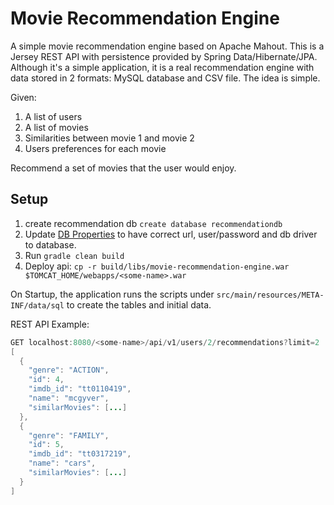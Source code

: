 Movie Recommendation Engine
=====================================
A simple movie recommendation engine based on Apache Mahout.  This is a Jersey REST API with persistence provided by Spring Data/Hibernate/JPA.  Although it's a simple application, it is a real recommendation engine with data stored in 2 formats:
MySQL database and CSV file.  The idea is simple.

Given:

<ol>
    <li> A list of users</li>
    <li> A list of movies</li>
    <li> Similarities between movie 1 and movie 2</li>
    <li> Users preferences for each movie</li>
</ol>

Recommend a set of movies that the user would enjoy.

Setup
-------
1. create recommendation db `create database recommendationdb`
2. Update [DB Properties](https://github.com/julesbond007/movie-recommendation-engine/blob/master/src/main/resources/META-INF/properties/db.properties) to have correct url, user/password and db driver to database. 
3. Run `gradle clean build`
4. Deploy api: `cp -r build/libs/movie-recommendation-engine.war $TOMCAT_HOME/webapps/<some-name>.war`

On Startup, the application runs the scripts under `src/main/resources/META-INF/data/sql` to create the tables and initial data.

REST API Example:
```java
GET localhost:8080/<some-name>/api/v1/users/2/recommendations?limit=2
[
  {
    "genre": "ACTION",
    "id": 4,
    "imdb_id": "tt0110419",
    "name": "mcgyver",
    "similarMovies": [...]
  },
  {
    "genre": "FAMILY",
    "id": 5,
    "imdb_id": "tt0317219",
    "name": "cars",
    "similarMovies": [...]
  }
]
```




